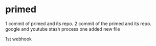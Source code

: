 # primed
1 commit of primed and its repo.
2 commit of the primed and its repo.
google and youtube
stash process
one added new file

1st webhook

